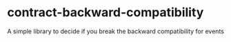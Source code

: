 # contract-backward-compatibility
A simple library to decide if you break the backward compatibility for events
